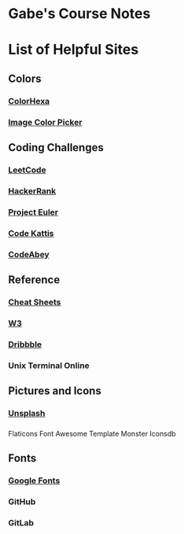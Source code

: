 # Gabe's Course Notes




# List of Helpful Sites

## Colors
### [ColorHexa](https://www.colorhexa.com/)


### [Image Color Picker](https://imagecolorpicker.com/)


### []()


## Coding Challenges

### [LeetCode]()

### [HackerRank]()

### [Project Euler]()

### [Code Kattis]()

### [CodeAbey]()


## Reference

### [Cheat Sheets](https://quickref.me/)

### [W3]()

### [Dribbble]()

### Unix Terminal Online


## Pictures and Icons

### [Unsplash]()

### []()



Flaticons
Font Awesome
Template Monster
Iconsdb





## Fonts

### [Google Fonts]()

### GitHub

### GitLab























